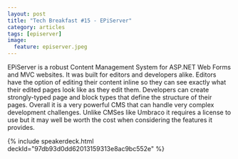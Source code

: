 ```yaml
---
layout: post
title: "Tech Breakfast #15 - EPiServer"
category: articles
tags: [episerver]
image:
  feature: episerver.jpeg
---
```


EPiServer is a robust Content Management System for ASP.NET Web Forms and MVC websites. It was built for editors and developers alike. Editors have the option of editing their content inline so they can see exactly what their edited pages look like as they edit them. Developers can create strongly-typed page and block types that define the structure of their pages. Overall it is a very powerful CMS that can handle very complex development challenges. Unlike CMSes like Umbraco it requires a license to use but it may well be worth the cost when considering the features it provides.

{% include speakerdeck.html deckId="97db93d0dd62013159313e8ac9bc552e" %}

